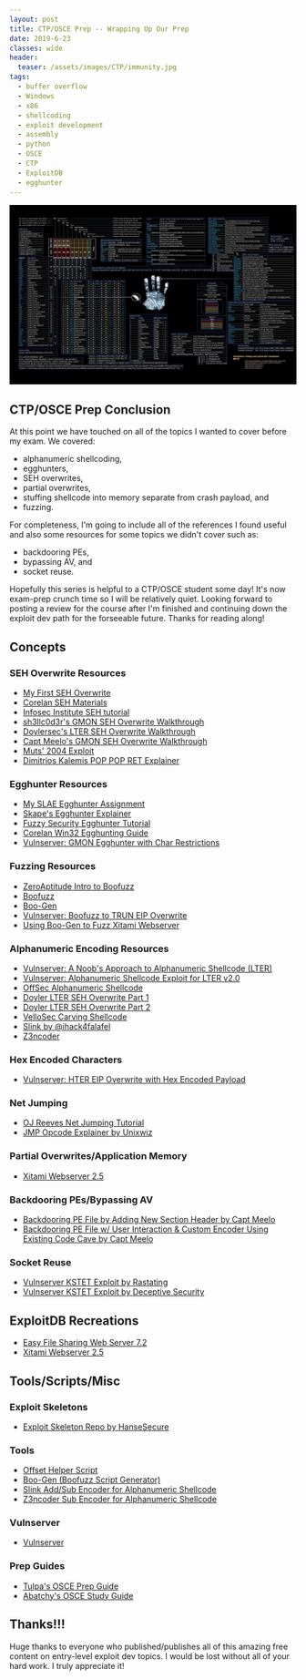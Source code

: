 ```yaml
---
layout: post
title: CTP/OSCE Prep -- Wrapping Up Our Prep 
date: 2019-6-23
classes: wide
header:
  teaser: /assets/images/CTP/immunity.jpg
tags:
  - buffer overflow
  - Windows
  - x86
  - shellcoding
  - exploit development
  - assembly
  - python
  - OSCE
  - CTP
  - ExploitDB
  - egghunter
--- 
```

![](/assets/images/CTP/1920x1080_Wallpaper.jpg)

## CTP/OSCE Prep Conclusion

At this point we have touched on all of the topics I wanted to cover before my exam. We covered:
+ alphanumeric shellcoding,
+ egghunters,
+ SEH overwrites,
+ partial overwrites,
+ stuffing shellcode into memory separate from crash payload, and
+ fuzzing.

For completeness, I'm going to include all of the references I found useful and also some resources for some topics we didn't cover such as:
+ backdooring PEs,
+ bypassing AV, and
+ socket reuse. 

Hopefully this series is helpful to a CTP/OSCE student some day! It's now exam-prep crunch time so I will be relatively quiet. Looking forward to posting a review for the course after I'm finished and continuing down the exploit dev path for the forseeable future. Thanks for reading along! 

## Concepts
### SEH Overwrite Resources
+ [My First SEH Overwrite](https://h0mbre.github.io/SEH_Based_Exploit/#)
+ [Corelan SEH Materials](https://www.corelan.be/index.php/2009/07/25/writing-buffer-overflow-exploits-a-quick-and-basic-tutorial-part-3-seh/)
+ [Infosec Institute SEH tutorial](https://resources.infosecinstitute.com/seh-exploit/#gref)
+ [sh3llc0d3r's GMON SEH Overwrite Walkthrough](http://sh3llc0d3r.com/vulnserver-gmon-command-seh-based-overflow-exploit/)
+ [Doylersec's LTER SEH Overwrite Walkthrough](https://www.doyler.net/security-not-included/vulnserver-lter-seh)
+ [Capt Meelo's GMON SEH Overwrite Walkthrough](https://captmeelo.com/exploitdev/osceprep/2018/06/30/vulnserver-gmon.html)
+ [Muts' 2004 Exploit](https://www.exploit-db.com/exploits/1378)
+ [Dimitrios Kalemis POP POP RET Explainer](https://dkalemis.wordpress.com/2010/10/27/the-need-for-a-pop-pop-ret-instruction-sequence/)

### Egghunter Resources
+ [My SLAE Egghunter Assignment](https://h0mbre.github.io/SLAE_Egg_Hunter/#)
+ [Skape's Egghunter Explainer](http://www.hick.org/code/skape/papers/egghunt-shellcode.pdf)
+ [Fuzzy Security Egghunter Tutorial](https://www.fuzzysecurity.com/tutorials/expDev/4.html)
+ [Corelan Win32 Egghunting Guide](https://www.corelan.be/index.php/2010/01/09/exploit-writing-tutorial-part-8-win32-egg-hunting/)
+ [Vulnserver: GMON Egghunter with Char Restrictions](https://h0mbre.github.io/Badchars_Egghunter_SEH_Exploit/)

### Fuzzing Resources
+ [ZeroAptitude Intro to Boofuzz](https://zeroaptitude.com/zerodetail/fuzzing-with-boofuzz/)
+ [Boofuzz](https://github.com/jtpereyda/boofuzz)
+ [Boo-Gen](https://github.com/h0mbre/CTP/tree/master/Boo-Gen)
+ [Vulnserver: Boofuzz to TRUN EIP Overwrite](https://h0mbre.github.io/Boofuzz_to_EIP_Overwrite/#)
+ [Using Boo-Gen to Fuzz Xitami Webserver](https://h0mbre.github.io/Xitami_Webserver_SEH/#)

### Alphanumeric Encoding Resources
+ [Vulnserver: A Noob's Approach to Alphanumeric Shellcode (LTER)](https://github.com/h0mbre/h0mbre.github.io/blob/master/_posts/2019-06-01-LTER_SEH_Success.md)
+ [Vulnserver: Alphanumeric Shellcode Exploit for LTER v2.0](https://h0mbre.github.io/LTER_SEH_Overwrite_2/)
+ [OffSec Alphanumeric Shellcode](https://www.offensive-security.com/metasploit-unleashed/alphanumeric-shellcode/)
+ [Doyler LTER SEH Overwrite Part 1](https://www.doyler.net/security-not-included/lter-seh-continued)
+ [Doyler LTER SEH Overwrite Part 2](https://www.doyler.net/security-not-included/lter-seh-continued)
+ [VelloSec Carving Shellcode](http://vellosec.net/2018/08/carving-shellcode-using-restrictive-character-sets/)
+ [Slink by @ihack4falafel](https://github.com/ihack4falafel/Slink)
+ [Z3ncoder](https://github.com/marcosValle/z3ncoder)

### Hex Encoded Characters
+ [Vulnserver: HTER EIP Overwrite with Hex Encoded Payload](https://h0mbre.github.io/HTER_EIP_Twist/#)

### Net Jumping
+ [OJ Reeves Net Jumping Tutorial](https://buffered.io/posts/jumping-with-bad-chars/)
+ [JMP Opcode Explainer by Unixwiz](http://www.unixwiz.net/techtips/x86-jumps.html)

### Partial Overwrites/Application Memory
+ [Xitami Webserver 2.5](https://h0mbre.github.io/Xitami_Webserver_SEH/)

### Backdooring PEs/Bypassing AV
+ [Backdooring PE File by Adding New Section Header by Capt Meelo](https://captmeelo.com/exploitdev/osceprep/2018/07/16/backdoor101-part1.html)
+ [Backdooring PE File w/ User Interaction & Custom Encoder Using Existing Code Cave by Capt Meelo](https://captmeelo.com/exploitdev/osceprep/2018/07/21/backdoor101-part2.html)

### Socket Reuse
+ [Vulnserver KSTET Exploit by Rastating](https://rastating.github.io/using-socket-reuse-to-exploit-vulnserver/)
+ [Vulnserver KSTET Exploit by Deceptive Security](https://deceiveyour.team/2018/10/15/vulnserver-kstet-ws2_32-recv-function-re-use/)

## ExploitDB Recreations
+ [Easy File Sharing Web Server 7.2](https://h0mbre.github.io/Easy_File_Sharing_Web_Server/)
+ [Xitami Webserver 2.5](https://h0mbre.github.io/Xitami_Webserver_SEH/)

## Tools/Scripts/Misc
### Exploit Skeletons
+ [Exploit Skeleton Repo by HanseSecure](https://github.com/HanseSecure/ExploitDev/tree/master/poc)

### Tools
+ [Offset Helper Script](https://github.com/h0mbre/CTP/tree/master/Offset)
+ [Boo-Gen (Boofuzz Script Generator)](https://github.com/h0mbre/CTP/tree/master/Boo-Gen)
+ [Slink Add/Sub Encoder for Alphanumeric Shellcode](https://github.com/ihack4falafel/Slink)
+ [Z3ncoder Sub Encoder for Alphanumeric Shellcode](https://github.com/marcosValle/z3ncoder)

### Vulnserver
+ [Vulnserver](https://github.com/stephenbradshaw/vulnserver)

### Prep Guides
+ [Tulpa's OSCE Prep Guide](https://tulpa-security.com/2017/07/18/288/)
+ [Abatchy's OSCE Study Guide](https://www.abatchy.com/2017/03/osce-study-plan)

## Thanks!!!

Huge thanks to everyone who published/publishes all of this amazing free content on entry-level exploit dev topics. I would be lost without all of your hard work. I truly appreciate it!
